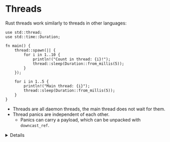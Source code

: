 # Threads

Rust threads work similarly to threads in other languages:

```rust,editable
use std::thread;
use std::time::Duration;

fn main() {
    thread::spawn(|| {
        for i in 1..10 {
            println!("Count in thread: {i}!");
            thread::sleep(Duration::from_millis(5));
        }
    });

    for i in 1..5 {
        println!("Main thread: {i}");
        thread::sleep(Duration::from_millis(5));
    }
}
```

* Threads are all daemon threads, the main thread does not wait for them.
* Thread panics are independent of each other.
  * Panics can carry a payload, which can be unpacked with `downcast_ref`.

<details>

Key points:

* Notice that the thread is stopped before it reaches 10 — the main thread is
  not waiting.

* Use `let handle = thread::spawn(...)` and later `handle.join()` to wait for
  the thread to finish.

* Trigger a panic in the thread, notice how this doesn't affect `main`.

* Use the `Result` return value from `handle.join()` to get access to the panic
  payload. This is a good time to talk about [`Any`].

[`Any`]: https://doc.rust-lang.org/std/any/index.html

* It is theoretically possible to have a hash collision in `TypeId`. `TypeId` is
  currently a 128 bit wide hash. See
  [this](https://github.com/rust-lang/rust/issues/10389) issue for reference.

</details>
